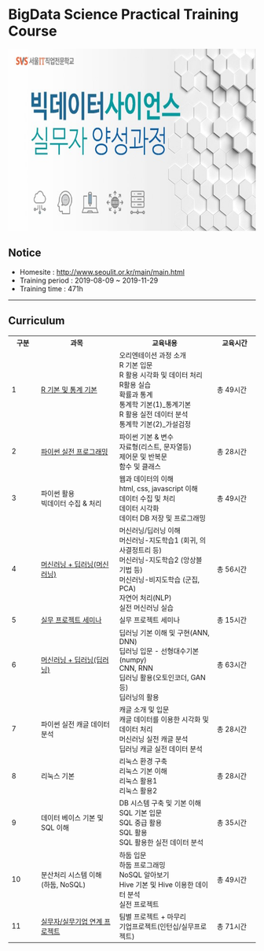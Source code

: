 # BigData Science Practical Training Course
<img src="./images/img_main_front.jpg" width="900" height="370">

## Notice
- Homesite : http://www.seoulit.or.kr/main/main.html
- Training period : 2019-08-09 ~ 2019-11-29
- Training time : 471h

<hr>

## Curriculum

<table width="100%" border="0" cellspacing="0" cellpadding="0" class="info_d_tb02">
	<tr>
		<th width="80" >구분</th>
		<th width="280" >과목</th>
		<th width="360">교육내용</th>
		<th width="150">교육시간</th>
	</tr>
	<tr>
		<td class="txt_center bg_gray" >1</td>
		<td class="txt_center"> <a href="1. R/">R 기본 및 통계 기본<a></td>
		<td>오리엔테이션 과정 소개
			<br>R 기본 입문
			<br>R 활용 시각화 및 데이터 처리
			<br>R활용 실습
			<br>확률과 통계
			<br>통계학 기본(1)_통계기본
			<br>R 활용 실전 데이터 분석
			<br>통계학 기본(2)_가설검정</td>
		<td>총 49시간</td>
	</tr>
	<tr>
		<td class="txt_center bg_gray" >2&nbsp;</td>
		<td class="txt_center"><a href="2. Python/01. Python Programming Basics">파이썬 실전 프로그래밍</td>
		<td>파이썬 기본 & 변수
			<br>자료형(리스트, 문자열등)
			<br>제어문 및 반복문
			<br>함수 및 클래스</td>
		<td>총 28시간</td>
	</tr>
	<tr>
		<td class="txt_center bg_gray" >3&nbsp;</td>
		<td class="txt_center">파이썬 활용
			<br>빅데이터 수집 & 처리</td>
		<td>웹과 데이터의 이해
			<br>html, css, javascript 이해 
			<br>데이터 수집 및 처리
			<br>데이터 시각화
			<br>데이터 DB 저장 및 프로그래밍</td>		
		<td>총 49시간</td>
	</tr>
	<tr>   
		<td class="txt_center bg_gray" >4&nbsp;</td>
		<td class="txt_center"><a href="3. Machine Learning & Deep Learning/">머신러닝 + 딥러닝(머신러닝)</td>
		<td>머신러닝/딥러닝 이해
			<br>머신러닝-지도학습1 (회귀, 의사결정트리 등)
			<br>머신러닝-지도학습2 (앙상블 기법 등)
			<br>머신러닝-비지도학습 (군집, PCA)
			<br>자연어 처리(NLP)
			<br>실전 머신러닝 실습</td>
		<td>총 56시간</td>
	</tr>
	<tr>
		<td class="txt_center bg_gray" >5&nbsp;</td>
		<td class="txt_center"><a href="4. Project/">실무 프로젝트 세미나</td>
		<td>실무 프로젝트 세미나</td>
		<td>총 15시간 </td>
	</tr>
	<tr>
		<td class="txt_center bg_gray" >6&nbsp;</td>
		<td class="txt_center"><a href="3. Machine Learning & Deep Learning/">머신러닝 + 딥러닝(딥러닝)</td>
		<td> 딥러닝 기본 이해 및 구현(ANN, DNN)
			<br>딥러닝 입문 - 선형대수기본(numpy)
			<br>CNN, RNN
			<br>딥러닝 활용(오토인코더, GAN 등)
			<br>딥러닝의 활용</td>
		<td> 총 63시간 </td>
	</tr>
	<tr>
		<td class="txt_center bg_gray" >7&nbsp;</td>
		<td class="txt_center">파이썬 실전 캐글 데이터 분석</td>
		<td>캐글 소개 및 입문
			<br>캐글 데이터를 이용한 시각화 및 데이터 처리
			<br>머신러닝 실전 캐글 분석
			<br>딥러닝 캐글 실전 데이터 분석</td>
		<td>총 28시간 </td>
	</tr>
	<tr>
		<td class="txt_center bg_gray" >8&nbsp;</td>
		<td class="txt_center">리눅스 기본</td>
		<td>리눅스 환경 구축
			<br>리눅스 기본 이해
			<br>리눅스 활용1
			<br>리눅스 활용2</td>
		<td>총 28시간</td>
	</tr>
	<tr>
		<td class="txt_center bg_gray" >9&nbsp;</td>
		<td class="txt_center">데이터 베이스 기본 및 SQL 이해</td>
		<td>DB 시스템 구축 및 기본 이해
			<br>SQL 기본 입문
			<br>SQL 중급 활용
			<br>SQL 활용
			<br>SQL 활용한 실전 데이터 분석</td>
		<td>총 35시간 </td>
	</tr>
	<tr>
		<td class="txt_center bg_gray" >10&nbsp;</td>
		<td class="txt_center">분산처리 시스템 이해<br>(하둡, NoSQL)</td>
		<td>하둡 입문
			<br>하둡 프로그래밍
			<br>NoSQL 알아보기
			<br>Hive 기본 및 Hive 이용한 데이터 분석
			<br>실전 프로젝트</td>
		<td>총 49시간 </td>
	</tr>
	<tr>
		<td class="txt_center bg_gray" >11&nbsp;</td>
		<td class="txt_center"><a href="4. Project/">실무자/실무기업 연계 프로젝트</td>
		<td>팀별 프로젝트 + 마무리
			<br>기업프로젝트(인턴십/실무프로젝트)</td>
		<td>총 71시간</td>
	</tr>
</table>
              
             
